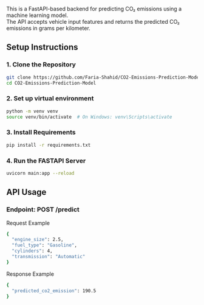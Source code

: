 This is a FastAPI-based backend for predicting CO₂ emissions using a machine learning model.  
The API accepts vehicle input features and returns the predicted CO₂ emissions in grams per kilometer.

## Setup Instructions

### 1. Clone the Repository

```bash
git clone https://github.com/Faria-Shahid/CO2-Emissions-Prediction-Model.git
cd CO2-Emissions-Prediction-Model
```

### 2. Set up virtual environment
```bash
python -m venv venv
source venv/bin/activate  # On Windows: venv\Scripts\activate
```

### 3. Install Requirements
```bash
pip install -r requirements.txt
```

### 4. Run the FASTAPI Server
```bash
uvicorn main:app --reload
```

## API Usage

### Endpoint: POST /predict
Request Example
```bash
{
  "engine_size": 2.5,
  "fuel_type": "Gasoline",
  "cylinders": 4,
  "transmission": "Automatic"
}
```

Response Example
```bash
{
  "predicted_co2_emission": 190.5
}
```

